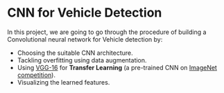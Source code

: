 # CNN for Vehicle Detection

In this project, we are going to go through the procedure of building a Convolutional neural network for Vehicle detection by: 
- Choosing the suitable CNN architecture.
- Tackling overfitting using data augmentation.
- Using [VGG-16](https://arxiv.org/abs/1409.1556) for **Transfer Learning** (a pre-trained CNN on [ImageNet competition](https://image-net.org/challenges/LSVRC/)).
- Visualizing the learned features.
